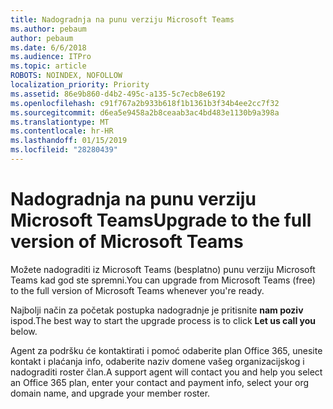 ```yaml
---
title: Nadogradnja na punu verziju Microsoft Teams
ms.author: pebaum
author: pebaum
ms.date: 6/6/2018
ms.audience: ITPro
ms.topic: article
ROBOTS: NOINDEX, NOFOLLOW
localization_priority: Priority
ms.assetid: 86e9b860-d4b2-495c-a135-5c7ecb8e6192
ms.openlocfilehash: c91f767a2b933b618f1b1361b3f34b4ee2cc7f32
ms.sourcegitcommit: d6ea5e9458a2b8ceaab3ac4bd483e1130b9a398a
ms.translationtype: MT
ms.contentlocale: hr-HR
ms.lasthandoff: 01/15/2019
ms.locfileid: "28280439"
---
```

# <a name="upgrade-to-the-full-version-of-microsoft-teams"></a><span data-ttu-id="74fab-102">Nadogradnja na punu verziju Microsoft Teams</span><span class="sxs-lookup"><span data-stu-id="74fab-102">Upgrade to the full version of Microsoft Teams</span></span>

<span data-ttu-id="74fab-103">Možete nadograditi iz Microsoft Teams (besplatno) punu verziju Microsoft Teams kad god ste spremni.</span><span class="sxs-lookup"><span data-stu-id="74fab-103">You can upgrade from Microsoft Teams (free) to the full version of Microsoft Teams whenever you're ready.</span></span>
  
<span data-ttu-id="74fab-104">Najbolji način za početak postupka nadogradnje je pritisnite **nam poziv** ispod.</span><span class="sxs-lookup"><span data-stu-id="74fab-104">The best way to start the upgrade process is to click **Let us call you** below.</span></span> 
  
<span data-ttu-id="74fab-105">Agent za podršku će kontaktirati i pomoć odaberite plan Office 365, unesite kontakt i plaćanja info, odaberite naziv domene vašeg organizacijskog i nadograditi roster član.</span><span class="sxs-lookup"><span data-stu-id="74fab-105">A support agent will contact you and help you select an Office 365 plan, enter your contact and payment info, select your org domain name, and upgrade your member roster.</span></span>
  


